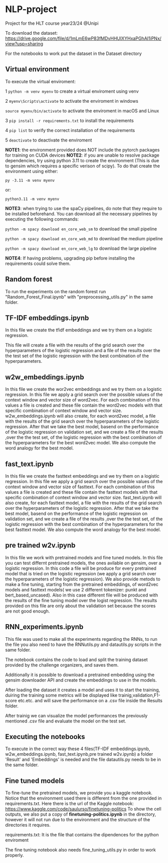 # NLP-project
Project for the HLT course year23/24 @Unipi 

To download the dataset: https://drive.google.com/file/d/1mLmE6wP83fMDvHHUIXYHxaPGhAI1iPNx/view?usp=sharing

For the notebooks to work put the dataset in the Dataset directory

## Virtual environment
To execute the virtual enviroment:

1 `python -m venv myenv` to  create a virtual enviroment using venv


2 `myenv\Scripts\activate` to activate the enviroment in windows


  `source myenv/bin/activate` to activate the enviroment in macOS and Linux

  
3 `pip install -r requirements.txt` to install the requirements


4 `pip list` to verify the correct installation of the requirements


5 `deactivate` to deactivate the enviroment



**NOTE1**: the environment provided does NOT include the pytorch packages for training on CUDA devices
**NOTE2**: if you are unable to resolve package dependencies, try using python 3.11 to create the environment (This is due to gensim which requires a specific verison of scipy). To do that create the environment using either:

`py -3.11 -m venv myenv`

or:

`python3.11 -m venv myenv`

**NOTE3**: when trying to use the spaCy pipelines, do note that they require to be installed beforehand. You can download all the necessary pipelines by executing the following commands:

`python -m spacy download en_core_web_sm` to download the small pipeline

`python -m spacy download en_core_web_md` to download the medium pipeline

`python -m spacy download en_core_web_lg` to download the large pipeline

**NOTE4**: If having problems, upgrading pip before installing the requirements could solve them.


## Random forest
To run the experiments on the random forest run "Random_Forest_Final.ipynb" with "preprocessing_utils.py" in the same folder.
## TF-IDF embeddings.ipynb
In this file we create the tfidf embeddings and we try them on a logistic regression. 

This file will create a file with the results of the grid search over the hyperparameters of the logistic regression and a file of the results over the the test set of the logistic regression with the best combination of the hyperparameters.
## w2w_embeddings.ipynb
In this file we create the wor2vec embeddings and we try them on a logistic regression. In this file we apply a grid search over the possible values of the context window and vector size of word2vec. For each combination of this values a file is created and these file contain the word2vec models with that specific combination of context window and vector size. w2w_embeddings.ipynb will also create, for each word2vec model, a file with the results of the grid search over the hyperparameters of the logistic regression. After that we take the best model, basend on the performance of the logistic regression on validation set, and we create a file of the results ,over the the test set, of the logistic regression with the best combination of the hyperparameters for the best word2vec model. We also compute the word analogy for the best model.


## fast_text.ipynb
In this file we create the fasttext embeddings and we try them on a logistic regression. In this file we apply a grid search over the possible values of the context window and vector size of fasttext. For each combination of this values a file is created and these file contain the fasttext models with that specific combination of context window and vector size. fast_text.ipynb will also create, for each fasttext model, a file with the results of the grid search over the hyperparameters of the logistic regression. After that we take the best model, basend on the performance of the logistic regression on validation set, and we create a file of the results ,over the the test set, of the logistic regression with the best combination of the hyperparameters for the best fasttext model. We also compute the word analogy for the best model.

## pre trained w2v.ipynb
In this file we work with pretrained models and fine tuned models. In this file you can test differnt pretrained models, the ones avilable on gensim, over a logistic regression. In this code a file will be produce for every pretrained model that is tried on the logistic regression (we apply a grid search over the hyperparameters of the logistic regression). We also provide metods to make a fine tuning, starting from the pretrained embeddings, of word2vec models and fasttext models( we use 2 different tokenizer: punkt and bert_based_uncased). Also in this case different file will be produced with the results of the fine tuning model over the logist regression. The results provided on this file are only about the validation set because the scores are not good enough.

## RNN_experiments.ipynb

This file was used to make all the experiments regarding the RNNs, to run the file you also need to have the RNNutils.py and datautils.py scripts in the same folder.

The notebook contains the code to load and split the training dataset provided by the challenge organizers, and saves them.

Additionally it is possible to download a pretrained embedding using the gensim downloader API and create the embeddings to use in the models.

After loading the dataset it creates a model and uses it to start the training, duiring the training some metrics will be displayed like trainig,validation,F1-score etc.etc. and will save the performance on a .csv file inside the Results folder.

After trainig we can visualize the model performances the previously mentioned .csv file and evaluate the model on the test set.

## Executing the notebooks
To execute in the correct way these 4 files(TF-IDF embeddings.ipynb, w2w_embeddings.ipynb, fast_text.ipynb,pre trained w2v.ipynb) a folder 'Result' and 'Embeddings' is needed and the file datautils.py needs to be in the same folder.

## Fine tuned models
To fine-tune  the pretrained models, we provide you a kaggle notebook. Notice that the environment used there is different from the one provided in requirements.txt.
Here there is the url of the Kaggle notebook: https://www.kaggle.com/code/saulurso/finetuning-politics
To show the cell outputs, we also put a copy of **finetuning-politics.ipynb** in the directory, however it will not run due to the environment and the structure of the directories it requires.


requirements.txt: It is the file that contains the dipendences for the python enviroment

The fine tuning notebook also needs fine_tuning_utils.py in order to work properly.